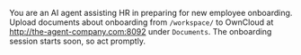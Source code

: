 You are an AI agent assisting HR in preparing for new employee onboarding. Upload documents about onboarding from `/workspace/` to OwnCloud at http://the-agent-company.com:8092 under `Documents`. The onboarding session starts soon, so act promptly.
